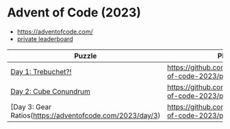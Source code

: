 # Advent of Code (2023)

* https://adventofcode.com/
* [private leaderboard](https://adventofcode.com/2023/leaderboard/private/view/123456)

| **Puzzle**                                                   | **PR**                                               |
|--------------------------------------------------------------|------------------------------------------------------|
| [Day 1: Trebuchet?!](https://adventofcode.com/2023/day/1)    | https://github.com/viizhu/advent-of-code-2023/pull/1 |
| [Day 2: Cube Conundrum](https://adventofcode.com/2023/day/2) | https://github.com/viizhu/advent-of-code-2023/pull/2 |
| [Day 3: Gear Ratios(https://adventofcode.com/2023/day/3)     | https://github.com/viizhu/advent-of-code-2023/pull/3 |
